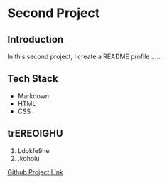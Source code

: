 # Second Project

## Introduction

In this second project, I create a README profile .....

## Tech Stack

- Markdown
- HTML
- CSS

## trEREOIGHU

1. Ldokfe9he
2. .kohoiu

[Github Project Link](https://github.com/Kenneth-Ngcobo/second-project)
